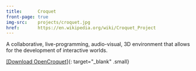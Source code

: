 ```yaml
---
title:      Croquet
front-page: true
img-src:    projects/croquet.jpg
href:       https://en.wikipedia.org/wiki/Croquet_Project
---
```

A collaborative, live-programming, audio-visual, 3D environment that allows for the development of interactive worlds.

[[Download OpenCroquet]](http://files.squeak.org/various_images/OpenCroquet/){: target="_blank" .small}

